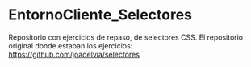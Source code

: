 # EntornoCliente_Selectores
Repositorio con ejercicios de repaso, de selectores CSS. El repositorio original donde estaban los ejercicios: https://github.com/joadelvia/selectores 

